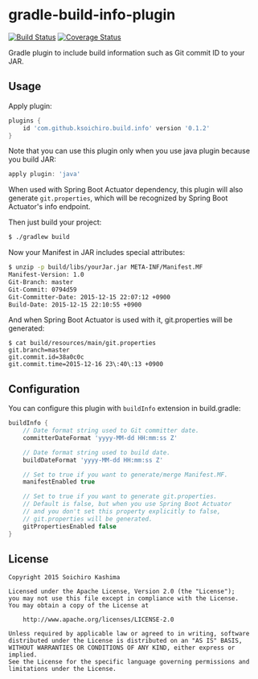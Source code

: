 # gradle-build-info-plugin

[![Build Status](https://travis-ci.org/ksoichiro/gradle-build-info-plugin.svg?branch=master)](https://travis-ci.org/ksoichiro/gradle-build-info-plugin)
[![Coverage Status](https://coveralls.io/repos/ksoichiro/gradle-build-info-plugin/badge.svg?branch=master&service=github)](https://coveralls.io/github/ksoichiro/gradle-build-info-plugin?branch=master)

Gradle plugin to include build information such as Git commit ID to your JAR.

## Usage

Apply plugin:

```gradle
plugins {
    id 'com.github.ksoichiro.build.info' version '0.1.2'
}
```

Note that you can use this plugin only when you use java plugin because you build JAR:

```gradle
apply plugin: 'java'
```

When used with Spring Boot Actuator dependency, this plugin will also generate
`git.properties`, which will be recognized by Spring Boot Actuator's
info endpoint.

Then just build your project:

```sh
$ ./gradlew build
```

Now your Manifest in JAR includes special attributes:

```sh
$ unzip -p build/libs/yourJar.jar META-INF/Manifest.MF
Manifest-Version: 1.0
Git-Branch: master
Git-Commit: 0794d59
Git-Committer-Date: 2015-12-15 22:07:12 +0900
Build-Date: 2015-12-15 22:10:55 +0900
```

And when Spring Boot Actuator is used with it, git.properties
will be generated:

```
$ cat build/resources/main/git.properties
git.branch=master
git.commit.id=38a0c0c
git.commit.time=2015-12-16 23\:40\:13 +0900
```

## Configuration

You can configure this plugin with `buildInfo` extension in build.gradle:

```gradle
buildInfo {
    // Date format string used to Git committer date.
    committerDateFormat 'yyyy-MM-dd HH:mm:ss Z'

    // Date format string used to build date.
    buildDateFormat 'yyyy-MM-dd HH:mm:ss Z'

    // Set to true if you want to generate/merge Manifest.MF.
    manifestEnabled true

    // Set to true if you want to generate git.properties.
    // Default is false, but when you use Spring Boot Actuator
    // and you don't set this property explicitly to false,
    // git.properties will be generated.
    gitPropertiesEnabled false
}
```

## License

    Copyright 2015 Soichiro Kashima

    Licensed under the Apache License, Version 2.0 (the "License");
    you may not use this file except in compliance with the License.
    You may obtain a copy of the License at

        http://www.apache.org/licenses/LICENSE-2.0

    Unless required by applicable law or agreed to in writing, software
    distributed under the License is distributed on an "AS IS" BASIS,
    WITHOUT WARRANTIES OR CONDITIONS OF ANY KIND, either express or implied.
    See the License for the specific language governing permissions and
    limitations under the License.
